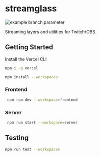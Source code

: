# streamglass

![example branch parameter](https://github.com/ggcaponetto/streamglass/actions/workflows/main.yml/badge.svg?branch=main)

Streaming layers and utilities for Twitch/OBS

## Getting Started

Install the Vercel CLI

```bash
npm i -g vercel
```

```bash
npm install --workspaces
```

### Frontend

```bash
 npm run dev --workspace=frontend
```

### Server

```bash
 npm run start --workspace=server
```

## Testing

```bash
npm run test --workspaces
```
